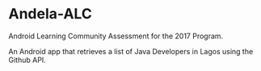 # Andela-ALC

Android Learning Community Assessment for the 2017 Program.

An Android app that retrieves a list of Java Developers in Lagos using the Github API.

